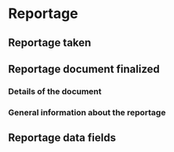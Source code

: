 # Reportage

## Reportage taken


## Reportage document finalized
### Details of the document


### General information about the reportage

## Reportage data fields
